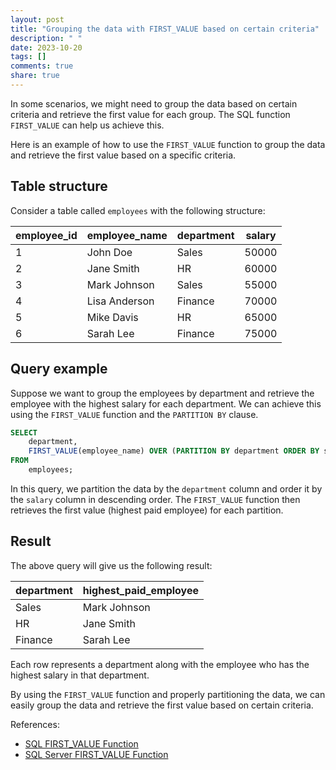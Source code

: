 ```yaml
---
layout: post
title: "Grouping the data with FIRST_VALUE based on certain criteria"
description: " "
date: 2023-10-20
tags: []
comments: true
share: true
---
```


In some scenarios, we might need to group the data based on certain criteria and retrieve the first value for each group. The SQL function `FIRST_VALUE` can help us achieve this.

Here is an example of how to use the `FIRST_VALUE` function to group the data and retrieve the first value based on a specific criteria.

## Table structure

Consider a table called `employees` with the following structure:

| employee_id | employee_name | department | salary |
|-------------|---------------|------------|--------|
| 1           | John Doe      | Sales      | 50000  |
| 2           | Jane Smith    | HR         | 60000  |
| 3           | Mark Johnson  | Sales      | 55000  |
| 4           | Lisa Anderson | Finance    | 70000  |
| 5           | Mike Davis    | HR         | 65000  |
| 6           | Sarah Lee     | Finance    | 75000  |

## Query example

Suppose we want to group the employees by department and retrieve the employee with the highest salary for each department. We can achieve this using the `FIRST_VALUE` function and the `PARTITION BY` clause.

```sql
SELECT 
    department,
    FIRST_VALUE(employee_name) OVER (PARTITION BY department ORDER BY salary DESC) AS highest_paid_employee
FROM
    employees;
```

In this query, we partition the data by the `department` column and order it by the `salary` column in descending order. The `FIRST_VALUE` function then retrieves the first value (highest paid employee) for each partition.

## Result

The above query will give us the following result:

| department | highest_paid_employee |
|------------|----------------------|
| Sales      | Mark Johnson         |
| HR         | Jane Smith           |
| Finance    | Sarah Lee            |

Each row represents a department along with the employee who has the highest salary in that department.

By using the `FIRST_VALUE` function and properly partitioning the data, we can easily group the data and retrieve the first value based on certain criteria.

References:
- [SQL FIRST_VALUE Function](https://www.w3schools.com/sql/sql_first_value.asp)
- [SQL Server FIRST_VALUE Function](https://docs.microsoft.com/en-us/sql/t-sql/functions/first-value-transact-sql?view=sql-server-ver15)